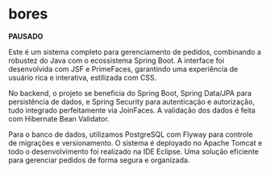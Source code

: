 # bores

**PAUSADO**

Este é um sistema completo para gerenciamento de pedidos, combinando a robustez do Java com o ecossistema Spring Boot. A interface foi desenvolvida com JSF e PrimeFaces, garantindo uma experiência de usuário rica e interativa, estilizada com CSS.

No backend, o projeto se beneficia do Spring Boot, Spring Data/JPA para persistência de dados, e Spring Security para autenticação e autorização, tudo integrado perfeitamente via JoinFaces. A validação dos dados é feita com Hibernate Bean Validator.

Para o banco de dados, utilizamos PostgreSQL com Flyway para controle de migrações e versionamento. O sistema é deployado no Apache Tomcat e todo o desenvolvimento foi realizado na IDE Eclipse. Uma solução eficiente para gerenciar pedidos de forma segura e organizada.
